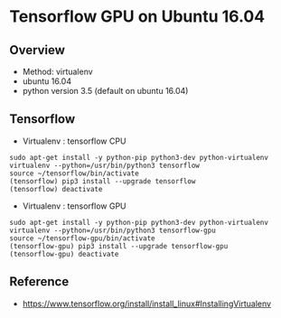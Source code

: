 Tensorflow GPU on Ubuntu 16.04
====

## Overview

- Method: virtualenv
- ubuntu 16.04 
- python version 3.5 (default on ubuntu 16.04) 

## Tensorflow
- Virtualenv : tensorflow CPU
```
sudo apt-get install -y python-pip python3-dev python-virtualenv
virtualenv --python=/usr/bin/python3 tensorflow
source ~/tensorflow/bin/activate
(tensorflow) pip3 install --upgrade tensorflow
(tensorflow) deactivate
```

- Virtualenv : tensorflow GPU
```
sudo apt-get install -y python-pip python3-dev python-virtualenv
virtualenv --python=/usr/bin/python3 tensorflow-gpu
source ~/tensorflow-gpu/bin/activate
(tensorflow-gpu) pip3 install --upgrade tensorflow-gpu
(tensorflow-gpu) deactivate
```
## Reference
- https://www.tensorflow.org/install/install_linux#InstallingVirtualenv
